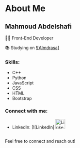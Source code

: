 # About Me

## Mahmoud Abdelshafi

👨‍💻 Front-End Developer

📚 Studying on [![Almdrasa]](https://almdrasa.com/diploma-progress-dashboard/)

### Skills:
- C++
- Python
- JavaScript
- CSS
- HTML
- Bootstrap

### Connect with me:
- LinkedIn: [![LinkedIn] <a href="https://www.linkedin.com/feed/"><img width="32px" background="#4faff8" alt="LinkedIn" title="LinkedIn" src="https://imgur.com/4lEpqub.png"/></a>

##


Feel free to connect and reach out!
